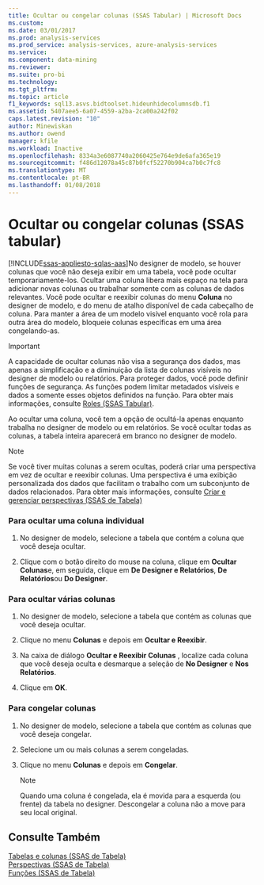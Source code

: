 ```yaml
---
title: Ocultar ou congelar colunas (SSAS Tabular) | Microsoft Docs
ms.custom: 
ms.date: 03/01/2017
ms.prod: analysis-services
ms.prod_service: analysis-services, azure-analysis-services
ms.service: 
ms.component: data-mining
ms.reviewer: 
ms.suite: pro-bi
ms.technology: 
ms.tgt_pltfrm: 
ms.topic: article
f1_keywords: sql13.asvs.bidtoolset.hideunhidecolumnsdb.f1
ms.assetid: 5407aee5-6a07-4559-a2ba-2ca00a242f02
caps.latest.revision: "10"
author: Minewiskan
ms.author: owend
manager: kfile
ms.workload: Inactive
ms.openlocfilehash: 8334a3e6087740a2060425e764e9de6afa365e19
ms.sourcegitcommit: f486d12078a45c87b0fcf52270b904ca7b0c7fc8
ms.translationtype: MT
ms.contentlocale: pt-BR
ms.lasthandoff: 01/08/2018
---
```

# <a name="hide-or-freeze-columns-ssas-tabular"></a>Ocultar ou congelar colunas (SSAS tabular)
[!INCLUDE[ssas-appliesto-sqlas-aas](../../includes/ssas-appliesto-sqlas-aas.md)]No designer de modelo, se houver colunas que você não deseja exibir em uma tabela, você pode ocultar temporariamente-los. Ocultar uma coluna libera mais espaço na tela para adicionar novas colunas ou trabalhar somente com as colunas de dados relevantes. Você pode ocultar e reexibir colunas do menu **Coluna** no designer de modelo, e do menu de atalho disponível de cada cabeçalho de coluna. Para manter a área de um modelo visível enquanto você rola para outra área do modelo, bloqueie colunas específicas em uma área congelando-as.  
  
> [!IMPORTANT]  
>  A capacidade de ocultar colunas não visa a segurança dos dados, mas apenas a simplificação e a diminuição da lista de colunas visíveis no designer de modelo ou relatórios. Para proteger dados, você pode definir funções de segurança. As funções podem limitar metadados visíveis e dados a somente esses objetos definidos na função. Para obter mais informações, consulte [Roles &#40;SSAS Tabular&#41;](../../analysis-services/tabular-models/roles-ssas-tabular.md).  
  
 Ao ocultar uma coluna, você tem a opção de ocultá-la apenas enquanto trabalha no designer de modelo ou em relatórios. Se você ocultar todas as colunas, a tabela inteira aparecerá em branco no designer de modelo.  
  
> [!NOTE]  
>  Se você tiver muitas colunas a serem ocultas, poderá criar uma perspectiva em vez de ocultar e reexibir colunas. Uma perspectiva é uma exibição personalizada dos dados que facilitam o trabalho com um subconjunto de dados relacionados. Para obter mais informações, consulte [Criar e gerenciar perspectivas &#40;SSAS de Tabela&#41;](../../analysis-services/tabular-models/create-and-manage-perspectives-ssas-tabular.md)  
  
### <a name="to-hide-an-individual-column"></a>Para ocultar uma coluna individual  
  
1.  No designer de modelo, selecione a tabela que contém a coluna que você deseja ocultar.  
  
2.  Clique com o botão direito do mouse na coluna, clique em **Ocultar Colunas**e, em seguida, clique em **De Designer e Relatórios**, **De Relatórios**ou **Do Designer**.  
  
### <a name="to-hide-multiple-columns"></a>Para ocultar várias colunas  
  
1.  No designer de modelo, selecione a tabela que contém as colunas que você deseja ocultar.  
  
2.  Clique no menu **Colunas** e depois em **Ocultar e Reexibir**.  
  
3.  Na caixa de diálogo **Ocultar e Reexibir Colunas** , localize cada coluna que você deseja oculta e desmarque a seleção de **No Designer** e **Nos Relatórios**.  
  
4.  Clique em **OK**.  
  
### <a name="to-freeze-columns"></a>Para congelar colunas  
  
1.  No designer de modelo, selecione a tabela que contém as colunas que você deseja congelar.  
  
2.  Selecione um ou mais colunas a serem congeladas.  
  
3.  Clique no menu **Colunas** e depois em **Congelar**.  
  
    > [!NOTE]  
    >  Quando uma coluna é congelada, ela é movida para a esquerda (ou frente) da tabela no designer. Descongelar a coluna não a move para seu local original.  
  
## <a name="see-also"></a>Consulte Também  
 [Tabelas e colunas &#40;SSAS de Tabela&#41;](../../analysis-services/tabular-models/tables-and-columns-ssas-tabular.md)   
 [Perspectivas &#40;SSAS de Tabela&#41;](../../analysis-services/tabular-models/perspectives-ssas-tabular.md)   
 [Funções &#40;SSAS de Tabela&#41;](../../analysis-services/tabular-models/roles-ssas-tabular.md)  
  
  

